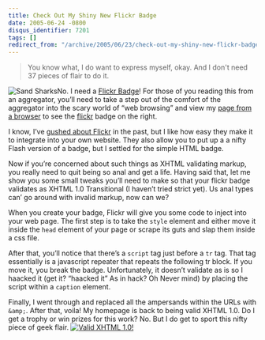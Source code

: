 ```yaml
---
title: Check Out My Shiny New Flickr Badge
date: 2005-06-24 -0800
disqus_identifier: 7201
tags: []
redirect_from: "/archive/2005/06/23/check-out-my-shiny-new-flickr-badge.aspx/"
---
```


> You know what, I do want to express myself, okay. And I don't need 37
> pieces of flair to do it.

![Sand Sharks](https://haacked.com/images/SandSharkThum.jpg)No. I need a
[Flickr Badge](http://www.flickr.com/badge_new.gne)! For those of you
reading this from an aggregator, you’ll need to take a step out of the
comfort of the aggregator into the scary world of “web browsing” and
view my [page from a browser](https://haacked.com/) to see the
[flickr](http://flickr.com/) badge on the right.

I know, I’ve [gushed about
Flickr](https://haacked.com/archive/2005/06/01/3962.aspx) in the past,
but I like how easy they make it to integrate into your own website.
They also allow you to put up a a nifty Flash version of a badge, but I
settled for the simple HTML badge.

Now if you’re concerned about such things as XHTML validating markup,
you really need to quit being so anal and get a life. Having said that,
let me show you some small tweaks you’ll need to make so that your
flickr badge validates as XHTML 1.0 Transitional (I haven’t tried strict
yet). Us anal types can’ go around with invalid markup, now can we?

When you create your badge, Flickr will give you some code to inject
into your web page. The first step is to take the `style` element and
either move it inside the `head` element of your page or scrape its guts
and slap them inside a css file.

After that, you’ll notice that there’s a `script` tag just before a `tr`
tag. That tag essentially is a javascript repeater that repeats the
following tr block. If you move it, you break the badge. Unfortunately,
it doesn’t validate as is so I haacked it (get it? “haacked it” As in
hack? Oh Never mind) by placing the script within a `caption` element.

Finally, I went through and replaced all the ampersands within the URLs
with `&amp;`. After that, voila! My homepage is back to being valid
XHTML 1.0. Do I get a trophy or win prizes for this work? No. But I do
get to sport this nifty piece of geek flair. [![Valid XHTML
1.0!](http://www.w3.org/Icons/valid-xhtml10)](http://validator.w3.org/check?uri=referer)

